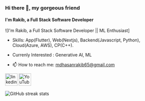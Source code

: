 ### Hi there 👋, my gorgeous friend 
#### I'm Rakib, a Full Stack Software Developer 
![I'm Rakib, a Full Stack Software Developer || ML Enthusiast]

- Skills: App(Flutter), Web(Nextjs), Backend(Javascript, Python), Cloud(Azure, AWS), CP(C++).
- Currenly Interested : Generative AI, ML



- 📫 How to reach me: mdhasanrakib65@gmail.com


[<img src='https://cdn-icons-png.flaticon.com/128/3536/3536505.png' alt='linkedin' height='40'>](https://www.linkedin.com/in/https://www.linkedin.com/in/rakib-hasan-cuet//)  [<img src='https://cdn-icons-png.flaticon.com/128/1384/1384060.png' alt='YouTube' height='40'>](https://www.youtube.com/channel/https://www.youtube.com/@Rakib_Hasan65)  


![GitHub streak stats](https://streak-stats.demolab.com/?user=Rakib-Hasan25)  


